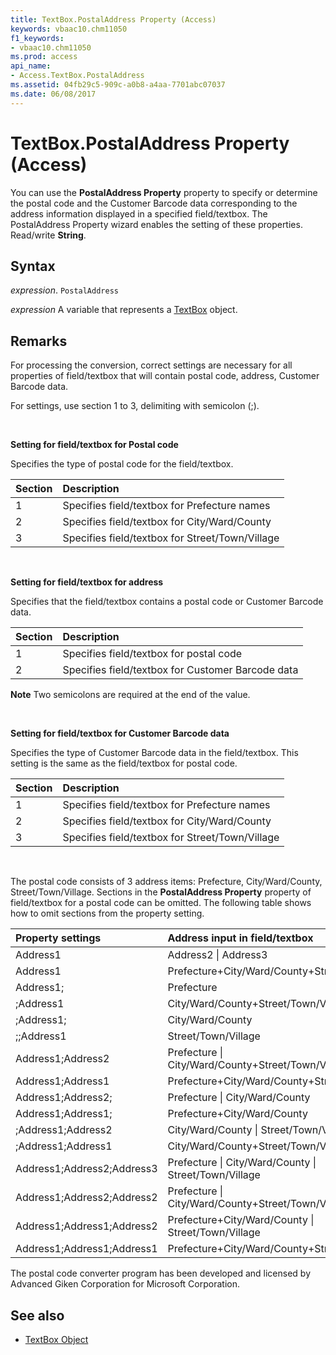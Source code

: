 ```yaml
---
title: TextBox.PostalAddress Property (Access)
keywords: vbaac10.chm11050
f1_keywords:
- vbaac10.chm11050
ms.prod: access
api_name:
- Access.TextBox.PostalAddress
ms.assetid: 04fb29c5-909c-a0b8-a4aa-7701abc07037
ms.date: 06/08/2017
---
```



# TextBox.PostalAddress Property (Access)

You can use the  **PostalAddress Property** property to specify or determine the postal code and the Customer Barcode data corresponding to the address information displayed in a specified field/textbox. The PostalAddress Property wizard enables the setting of these properties. Read/write **String**.


## Syntax

 _expression_. `PostalAddress`

 _expression_ A variable that represents a [TextBox](./Access.TextBox.md) object.


## Remarks

For processing the conversion, correct settings are necessary for all properties of field/textbox that will contain postal code, address, Customer Barcode data.

For settings, use section 1 to 3, delimiting with semicolon (;).

<br/>

**Setting for field/textbox for Postal code**

Specifies the type of postal code for the field/textbox.

|**Section**|**Description**|
|:-----|:-----|
|1|Specifies field/textbox for Prefecture names|
|2|Specifies field/textbox for City/Ward/County|
|3|Specifies field/textbox for Street/Town/Village|

<br/>

**Setting for field/textbox for address**

Specifies that the field/textbox contains a postal code or Customer Barcode data.

|**Section**|**Description**|
|:-----|:-----|
|1|Specifies field/textbox for postal code|
|2|Specifies field/textbox for Customer Barcode data|

**Note** Two semicolons are required at the end of the value. 

<br/>

**Setting for field/textbox for Customer Barcode data**

Specifies the type of Customer Barcode data in the field/textbox. This setting is the same as the field/textbox for postal code.

|**Section**|**Description**|
|:-----|:-----|
|1|Specifies field/textbox for Prefecture names|
|2|Specifies field/textbox for City/Ward/County|
|3|Specifies field/textbox for Street/Town/Village|

<br/>

The postal code consists of 3 address items: Prefecture, City/Ward/County, Street/Town/Village. Sections in the **PostalAddress Property** property of field/textbox for a postal code can be omitted. The following table shows how to omit sections from the property setting.

|**Property settings**|**Address input in field/textbox**|
|:-----|:-----|
|Address1|Address2 \| Address3|
|Address1|Prefecture+City/Ward/County+Street/Town/Village|
|Address1;|Prefecture|
|;Address1|City/Ward/County+Street/Town/Village|
|;Address1;|City/Ward/County|
|;;Address1|Street/Town/Village|
|Address1;Address2|Prefecture \| City/Ward/County+Street/Town/Village|
|Address1;Address1|Prefecture+City/Ward/County+Street/Town/Village|
|Address1;Address2;|Prefecture \| City/Ward/County|
|Address1;Address1;|Prefecture+City/Ward/County|
|;Address1;Address2|City/Ward/County \| Street/Town/Village|
|;Address1;Address1|City/Ward/County+Street/Town/Village|
|Address1;Address2;Address3|Prefecture \| City/Ward/County \| Street/Town/Village|
|Address1;Address2;Address2|Prefecture \| City/Ward/County+Street/Town/Village|
|Address1;Address1;Address2|Prefecture+City/Ward/County \| Street/Town/Village|
|Address1;Address1;Address1|Prefecture+City/Ward/County+Street/Town/Village|


The postal code converter program has been developed and licensed by Advanced Giken Corporation for Microsoft Corporation. 


## See also

- [TextBox Object](Access.TextBox.md)


